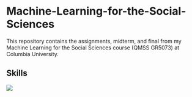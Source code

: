 # Machine-Learning-for-the-Social-Sciences
This repository contains the assignments, midterm, and final from my Machine Learning for the Social Sciences course (QMSS GR5073) at Columbia University. 

## Skills
![](https://img.shields.io/badge/Programming-Python-informational?style=flat&logo=data:image/svg%2bxml;3776AB,<#3776AB>)
